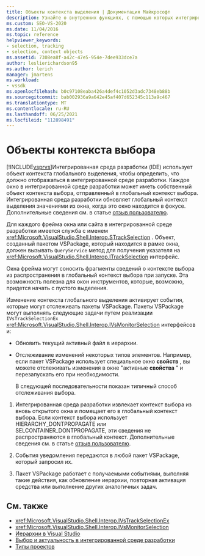 ```yaml
---
title: Объекты контекста выделения | Документация Майкрософт
description: Узнайте о внутренних функциях, с помощью которых интегрированная среда разработки Visual Studio использует объект контекста глобального выделения, чтобы определить, что должно отображаться в интегрированной среде разработки.
ms.custom: SEO-VS-2020
ms.date: 11/04/2016
ms.topic: reference
helpviewer_keywords:
- selection, tracking
- selection, context objects
ms.assetid: 7308ea8f-a42c-47e5-954e-7dee933dce7a
author: leslierichardson95
ms.author: lerich
manager: jmartens
ms.workload:
- vssdk
ms.openlocfilehash: b0c97108eaba426a4def4c1052d3adc7348eb88b
ms.sourcegitcommit: bab002936a9a642e45af407d652345c113a9c467
ms.translationtype: MT
ms.contentlocale: ru-RU
ms.lasthandoff: 06/25/2021
ms.locfileid: "112898491"
---
```

# <a name="selection-context-objects"></a>Объекты контекста выбора
[!INCLUDE[vsprvs](../../code-quality/includes/vsprvs_md.md)]Интегрированная среда разработки (IDE) использует объект контекста глобального выделения, чтобы определить, что должно отображаться в интегрированной среде разработки. Каждое окно в интегрированной среде разработки может иметь собственный объект контекста выбора, отправленный в глобальный контекст выбора. Интегрированная среда разработки обновляет глобальный контекст выделения значениями из окна, когда это окно находится в фокусе. Дополнительные сведения см. в статье [отзыв пользователю](../../extensibility/internals/feedback-to-the-user.md).

 Для каждого фрейма окна или сайта в интегрированной среде разработки имеется служба с именем <xref:Microsoft.VisualStudio.Shell.Interop.STrackSelection> . Объект, созданный пакетом VSPackage, который находится в рамке окна, должен вызывать `QueryService` метод для получения указателя на <xref:Microsoft.VisualStudio.Shell.Interop.ITrackSelection> интерфейс.

 Окна фрейма могут соносить фрагменты сведений о контексте выбора из распространения в глобальный контекст выбора при запуске. Эта возможность полезна для окон инструментов, которые, возможно, придется начать с пустого выделения.

 Изменение контекста глобального выделения активирует события, которые могут отслеживать пакеты VSPackage. Пакеты VSPackage могут выполнять следующие задачи путем реализации `IVsTrackSelectionEx` <xref:Microsoft.VisualStudio.Shell.Interop.IVsMonitorSelection> интерфейсов и:

- Обновить текущий активный файл в иерархии.

- Отслеживание изменений некоторых типов элементов. Например, если пакет VSPackage использует специальное окно **свойств** , вы можете отслеживать изменения в окне "активные **свойства** " и перезапускать его при необходимости.

  В следующей последовательности показан типичный способ отслеживания выбора.

1. Интегрированная среда разработки извлекает контекст выбора из вновь открытого окна и помещает его в глобальный контекст выбора. Если контекст выбора использует HIERARCHY_DONTPROPAGATE или SELCONTAINER_DONTPROPAGATE, эти сведения не распространяются в глобальный контекст. Дополнительные сведения см. в статье [отзыв пользователю](../../extensibility/internals/feedback-to-the-user.md).

2. События уведомления передаются в любой пакет VSPackage, который запросил их.

3. Пакет VSPackage работает с получаемыми событиями, выполняя такие действия, как обновление иерархии, повторная активация средства или выполнение других аналогичных задач.

## <a name="see-also"></a>См. также
- <xref:Microsoft.VisualStudio.Shell.Interop.IVsTrackSelectionEx>
- <xref:Microsoft.VisualStudio.Shell.Interop.IVsMonitorSelection>
- [Иерархии в Visual Studio](../../extensibility/internals/hierarchies-in-visual-studio.md)
- [Выбор и актуальность в интегрированной среде разработки](../../extensibility/internals/selection-and-currency-in-the-ide.md)
- [Типы проектов](../../extensibility/internals/project-types.md)
